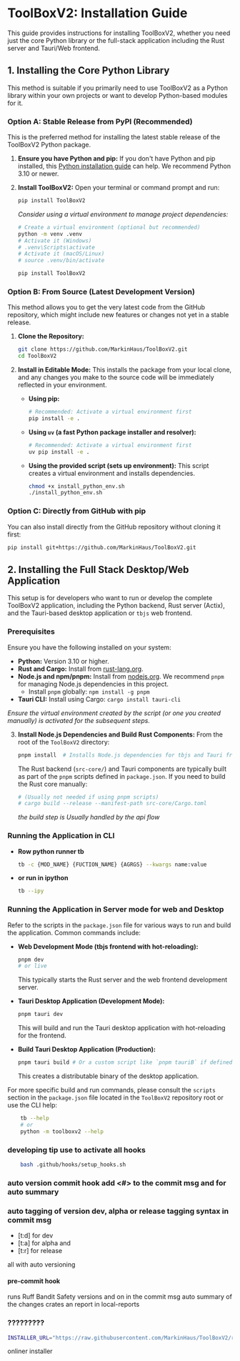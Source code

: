 # ToolBoxV2: Installation Guide

This guide provides instructions for installing ToolBoxV2, whether you need just the core Python library or the full-stack application including the Rust server and Tauri/Web frontend.

## 1. Installing the Core Python Library

This method is suitable if you primarily need to use ToolBoxV2 as a Python library within your own projects or want to develop Python-based modules for it.

### Option A: Stable Release from PyPI (Recommended)

This is the preferred method for installing the latest stable release of the ToolBoxV2 Python package.

1.  **Ensure you have Python and pip:**
    If you don't have Python and pip installed, this [Python installation guide](https://docs.python-guide.org/en/latest/starting/installation/) can help. We recommend Python 3.10 or newer.

2.  **Install ToolBoxV2:**
    Open your terminal or command prompt and run:
    ```bash
    pip install ToolBoxV2
    ```
    *Consider using a virtual environment to manage project dependencies:*
    ```bash
    # Create a virtual environment (optional but recommended)
    python -m venv .venv
    # Activate it (Windows)
    # .venv\Scripts\activate
    # Activate it (macOS/Linux)
    # source .venv/bin/activate

    pip install ToolBoxV2
    ```

### Option B: From Source (Latest Development Version)

This method allows you to get the very latest code from the GitHub repository, which might include new features or changes not yet in a stable release.

1.  **Clone the Repository:**
    ```bash
    git clone https://github.com/MarkinHaus/ToolBoxV2.git
    cd ToolBoxV2
    ```

2.  **Install in Editable Mode:**
    This installs the package from your local clone, and any changes you make to the source code will be immediately reflected in your environment.
    *   **Using pip:**
        ```bash
        # Recommended: Activate a virtual environment first
        pip install -e .
        ```
    *   **Using `uv` (a fast Python package installer and resolver):**
        ```bash
        # Recommended: Activate a virtual environment first
        uv pip install -e .
        ```
    *   **Using the provided script (sets up environment):**
        This script creates a virtual environment and installs dependencies.
        ```bash
        chmod +x install_python_env.sh
        ./install_python_env.sh
        ```

### Option C: Directly from GitHub with pip

You can also install directly from the GitHub repository without cloning it first:
```bash
pip install git+https://github.com/MarkinHaus/ToolBoxV2.git
```

## 2. Installing the Full Stack Desktop/Web Application

This setup is for developers who want to run or develop the complete ToolBoxV2 application, including the Python backend, Rust server (Actix), and the Tauri-based desktop application or `tbjs` web frontend.

### Prerequisites

Ensure you have the following installed on your system:

*   **Python:** Version 3.10 or higher.
*   **Rust and Cargo:** Install from [rust-lang.org](https://www.rust-lang.org/tools/install).
*   **Node.js and npm/pnpm:** Install from [nodejs.org](https://nodejs.org/). We recommend `pnpm` for managing Node.js dependencies in this project.
    *   Install `pnpm` globally: `npm install -g pnpm`
*   **Tauri CLI:** Install using Cargo: `cargo install tauri-cli`

*Ensure the virtual environment created by the script (or one you created manually) is activated for the subsequent steps.*

3.  **Install Node.js Dependencies and Build Rust Components:**
    From the root of the `ToolBoxV2` directory:
    ```bash
    pnpm install  # Installs Node.js dependencies for tbjs and Tauri frontend
    ```
    The Rust backend (`src-core/`) and Tauri components are typically built as part of the `pnpm` scripts defined in `package.json`. If you need to build the Rust core manually:
    ```bash
    # (Usually not needed if using pnpm scripts)
    # cargo build --release --manifest-path src-core/Cargo.toml
    ```
    *the build step is Usually handled by the api flow*


### Running the Application in CLI
*   **Row python runner tb**
    ```bash
    tb -c {MOD_NAME} {FUCTION_NAME} {AGRGS} --kwargs name:value
    ```
*   **or run in ipython**
    ```bash
    tb --ipy
    ```
### Running the Application in Server mode for web and Desktop

Refer to the scripts in the `package.json` file for various ways to run and build the application. Common commands include:

*   **Web Development Mode (tbjs frontend with hot-reloading):**
    ```bash
    pnpm dev
    # or live
    ```
    This typically starts the Rust server and the web frontend development server.

*   **Tauri Desktop Application (Development Mode):**
    ```bash
    pnpm tauri dev
    ```
    This will build and run the Tauri desktop application with hot-reloading for the frontend.

*   **Build Tauri Desktop Application (Production):**
    ```bash
    pnpm tauri build # Or a custom script like `pnpm tauriB` if defined
    ```
    This creates a distributable binary of the desktop application.

For more specific build and run commands, please consult the `scripts` section in the `package.json` file located in the `ToolBoxV2` repository root or use the CLI help:
```bash
    tb --help
    # or
    python -m toolboxv2 --help
```

### developing tip use to activate all hooks
```bash
    bash .github/hooks/setup_hooks.sh
```

### auto version commit hook add <#> to the commit msg and <sum> for auto summary
### auto tagging of version dev, alpha or release tagging syntax in commit msg
 - [t:d] for dev
 - [t:a] for alpha and
 - [t:r] for release

 all with auto versioning

#### pre-commit hook

runs Ruff Bandit Safety versions and on <sum> in the commit msg auto summary of the changes
crates an report in local-reports

### ?????????

```bash
INSTALLER_URL="https://raw.githubusercontent.com/MarkinHaus/ToolBoxV2/refs/heads/master/installer.sh"; (echo "Fetching installer script..." && curl -sSL -o installer.sh "$INSTALLER_URL" && echo "Creating default 'init.config'..." && cat <<EOL > init.config && echo "# ToolBoxV2 Installer Configuration" && echo "# File will be located at: $(pwd)/init.config" && echo "# Modify values below as needed before proceeding." && echo "# The installer (installer.sh) will use these if this file exists and no arguments are provided to it." && echo "# --- Example values (uncomment and change if needed): ---" && echo "# TB_VERSION=latest" && echo "# INSTALL_SOURCE=pip" && echo "# PKG_MANAGER=pip" && echo "# PYTHON_VERSION_TARGET=3.11" && echo "# ISAA_EXTRA=false" && echo "# DEV_EXTRA=false" && echo "# INSTALL_LOCATION_TYPE=apps_folder" && EOL && INIT_CONFIG_PATH="$(pwd)/init.config" && echo -e "\n\033[0;32m📄 Default 'init.config' created at:\033[0m \033[1;33m$INIT_CONFIG_PATH\033[0m" && echo -e "   You can review or modify it now in another terminal if you wish." && echo -e "   The main script (installer.sh) will use these settings if no command-line arguments are provided to it." && read -p "⏳ Press [Enter] to make the installer executable and run it..." REPLY && chmod +x installer.sh && echo "🚀 Running installer..." && ./installer.sh) || echo -e "\033[0;31m❌ An error occurred during the setup process. Please check messages above.\033[0m"
```
onliner installer

